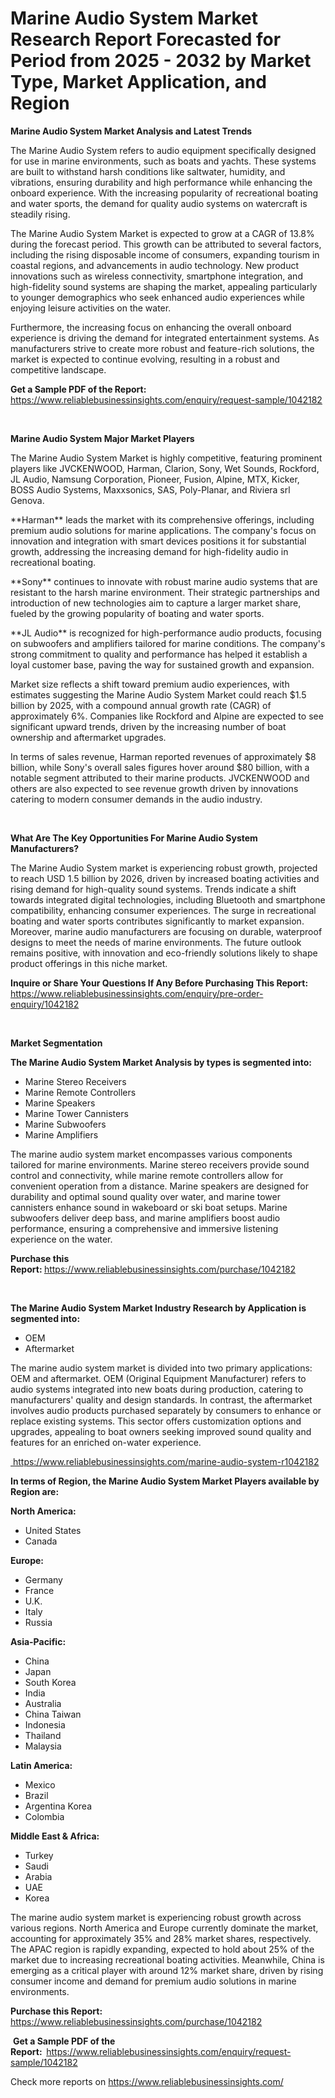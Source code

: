 <p><h1>Marine Audio System Market Research Report Forecasted for Period from 2025 -  2032 by Market Type, Market Application, and Region</h1></p><p><strong>Marine Audio System Market Analysis and Latest Trends</strong></p>
<p><p>The Marine Audio System refers to audio equipment specifically designed for use in marine environments, such as boats and yachts. These systems are built to withstand harsh conditions like saltwater, humidity, and vibrations, ensuring durability and high performance while enhancing the onboard experience. With the increasing popularity of recreational boating and water sports, the demand for quality audio systems on watercraft is steadily rising.</p><p>The Marine Audio System Market is expected to grow at a CAGR of 13.8% during the forecast period. This growth can be attributed to several factors, including the rising disposable income of consumers, expanding tourism in coastal regions, and advancements in audio technology. New product innovations such as wireless connectivity, smartphone integration, and high-fidelity sound systems are shaping the market, appealing particularly to younger demographics who seek enhanced audio experiences while enjoying leisure activities on the water.</p><p>Furthermore, the increasing focus on enhancing the overall onboard experience is driving the demand for integrated entertainment systems. As manufacturers strive to create more robust and feature-rich solutions, the market is expected to continue evolving, resulting in a robust and competitive landscape.</p></p>
<p><strong>Get a Sample PDF of the Report:&nbsp;</strong> <a href="https://www.reliablebusinessinsights.com/enquiry/request-sample/1042182?utm_campaign=3050&utm_medium=2&utm_source=Github&utm_content=ia&utm_term=30032025&utm_id=marine-audio-system">https://www.reliablebusinessinsights.com/enquiry/request-sample/1042182</a></p>
<p>&nbsp;</p>
<p><strong>Marine Audio System Major Market Players</strong></p>
<p><p>The Marine Audio System Market is highly competitive, featuring prominent players like JVCKENWOOD, Harman, Clarion, Sony, Wet Sounds, Rockford, JL Audio, Namsung Corporation, Pioneer, Fusion, Alpine, MTX, Kicker, BOSS Audio Systems, Maxxsonics, SAS, Poly-Planar, and Riviera srl Genova. </p><p>**Harman** leads the market with its comprehensive offerings, including premium audio solutions for marine applications. The company's focus on innovation and integration with smart devices positions it for substantial growth, addressing the increasing demand for high-fidelity audio in recreational boating. </p><p>**Sony** continues to innovate with robust marine audio systems that are resistant to the harsh marine environment. Their strategic partnerships and introduction of new technologies aim to capture a larger market share, fueled by the growing popularity of boating and water sports.</p><p>**JL Audio** is recognized for high-performance audio products, focusing on subwoofers and amplifiers tailored for marine conditions. The company's strong commitment to quality and performance has helped it establish a loyal customer base, paving the way for sustained growth and expansion.</p><p>Market size reflects a shift toward premium audio experiences, with estimates suggesting the Marine Audio System Market could reach $1.5 billion by 2025, with a compound annual growth rate (CAGR) of approximately 6%. Companies like Rockford and Alpine are expected to see significant upward trends, driven by the increasing number of boat ownership and aftermarket upgrades.</p><p>In terms of sales revenue, Harman reported revenues of approximately $8 billion, while Sony's overall sales figures hover around $80 billion, with a notable segment attributed to their marine products. JVCKENWOOD and others are also expected to see revenue growth driven by innovations catering to modern consumer demands in the audio industry.</p></p>
<p>&nbsp;</p>
<p><strong>What Are The Key Opportunities For Marine Audio System Manufacturers?</strong></p>
<p><p>The Marine Audio System market is experiencing robust growth, projected to reach USD 1.5 billion by 2026, driven by increased boating activities and rising demand for high-quality sound systems. Trends indicate a shift towards integrated digital technologies, including Bluetooth and smartphone compatibility, enhancing consumer experiences. The surge in recreational boating and water sports contributes significantly to market expansion. Moreover, marine audio manufacturers are focusing on durable, waterproof designs to meet the needs of marine environments. The future outlook remains positive, with innovation and eco-friendly solutions likely to shape product offerings in this niche market.</p></p>
<p><strong>Inquire or Share Your Questions If Any Before Purchasing This Report:</strong> <a href="https://www.reliablebusinessinsights.com/enquiry/pre-order-enquiry/1042182?utm_campaign=3050&utm_medium=2&utm_source=Github&utm_content=ia&utm_term=30032025&utm_id=marine-audio-system">https://www.reliablebusinessinsights.com/enquiry/pre-order-enquiry/1042182</a></p>
<p>&nbsp;</p>
<p><strong>Market Segmentation</strong></p>
<p><strong>The Marine Audio System Market Analysis by types is segmented into:</strong></p>
<p><ul><li>Marine Stereo Receivers</li><li>Marine Remote Controllers</li><li>Marine Speakers</li><li>Marine Tower Cannisters</li><li>Marine Subwoofers</li><li>Marine Amplifiers</li></ul></p>
<p><p>The marine audio system market encompasses various components tailored for marine environments. Marine stereo receivers provide sound control and connectivity, while marine remote controllers allow for convenient operation from a distance. Marine speakers are designed for durability and optimal sound quality over water, and marine tower cannisters enhance sound in wakeboard or ski boat setups. Marine subwoofers deliver deep bass, and marine amplifiers boost audio performance, ensuring a comprehensive and immersive listening experience on the water.</p></p>
<p><strong>Purchase this Report:&nbsp;</strong><a href="https://www.reliablebusinessinsights.com/purchase/1042182?utm_campaign=3050&utm_medium=2&utm_source=Github&utm_content=ia&utm_term=30032025&utm_id=marine-audio-system">https://www.reliablebusinessinsights.com/purchase/1042182</a></p>
<p>&nbsp;</p>
<p><strong>The Marine Audio System Market Industry Research by Application is segmented into:</strong></p>
<p><ul><li>OEM</li><li>Aftermarket</li></ul></p>
<p><p>The marine audio system market is divided into two primary applications: OEM and aftermarket. OEM (Original Equipment Manufacturer) refers to audio systems integrated into new boats during production, catering to manufacturers' quality and design standards. In contrast, the aftermarket involves audio products purchased separately by consumers to enhance or replace existing systems. This sector offers customization options and upgrades, appealing to boat owners seeking improved sound quality and features for an enriched on-water experience.</p></p>
<p><a href="https://www.reliablebusinessinsights.com/marine-audio-system-r1042182?utm_campaign=3050&utm_medium=2&utm_source=Github&utm_content=ia&utm_term=30032025&utm_id=marine-audio-system">&nbsp;https://www.reliablebusinessinsights.com/marine-audio-system-r1042182</a></p>
<p><strong>In terms of Region, the Marine Audio System Market Players available by Region are:</strong></p>
<p>
    <p> <strong> North America: </strong>
        <ul>
            <li>United States</li>
            <li>Canada</li>
        </ul>
        </p> 
    <p> <strong> Europe: </strong>
        <ul>
            <li>Germany</li>
            <li>France</li>
            <li>U.K.</li>
            <li>Italy</li>
            <li>Russia</li>
        </ul>
        </p> 
    <p> <strong> Asia-Pacific: </strong>
        <ul>
            <li>China</li>
            <li>Japan</li>
            <li>South Korea</li>
            <li>India</li>
            <li>Australia</li>
            <li>China Taiwan</li>
            <li>Indonesia</li>
            <li>Thailand</li>
            <li>Malaysia</li>
        </ul>
        </p> 
    <p> <strong> Latin America: </strong>
        <ul>
            <li>Mexico</li>
            <li>Brazil</li>
            <li>Argentina Korea</li>
            <li>Colombia</li>
        </ul>
        </p> 
    <p> <strong> Middle East & Africa: </strong>
        <ul>
            <li>Turkey</li>
            <li>Saudi</li>
            <li>Arabia</li>
            <li>UAE</li>
            <li>Korea</li>
        </ul>
    </p>
    </p>
<p><p>The marine audio system market is experiencing robust growth across various regions. North America and Europe currently dominate the market, accounting for approximately 35% and 28% market shares, respectively. The APAC region is rapidly expanding, expected to hold about 25% of the market due to increasing recreational boating activities. Meanwhile, China is emerging as a critical player with around 12% market share, driven by rising consumer income and demand for premium audio solutions in marine environments.</p></p>
<p><strong>Purchase this Report: </strong><a href="https://www.reliablebusinessinsights.com/purchase/1042182?utm_campaign=3050&utm_medium=2&utm_source=Github&utm_content=ia&utm_term=30032025&utm_id=marine-audio-system">https://www.reliablebusinessinsights.com/purchase/1042182</a></p>
<p>&nbsp;<strong>Get a Sample PDF of the Report:&nbsp;&nbsp;</strong><a href="https://www.reliablebusinessinsights.com/enquiry/request-sample/1042182?utm_campaign=3050&utm_medium=2&utm_source=Github&utm_content=ia&utm_term=30032025&utm_id=marine-audio-system">https://www.reliablebusinessinsights.com/enquiry/request-sample/1042182</a></p>
<p><strong></strong></p>
<p>Check more reports on <a href="https://www.reliablebusinessinsights.com/?utm_campaign=3050&utm_medium=2&utm_source=Github&utm_content=ia&utm_term=30032025&utm_id=marine-audio-system">https://www.reliablebusinessinsights.com/</a></p>
